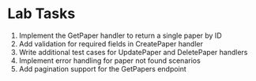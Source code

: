 # Lab Tasks

1. Implement the GetPaper handler to return a single paper by ID
2. Add validation for required fields in CreatePaper handler
3. Write additional test cases for UpdatePaper and DeletePaper handlers
4. Implement error handling for paper not found scenarios
5. Add pagination support for the GetPapers endpoint
